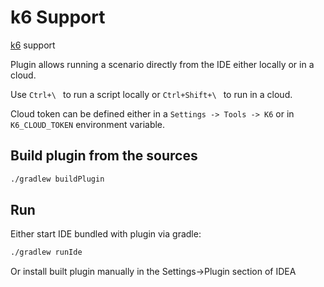 # k6 Support

<!-- Plugin description -->
[k6](https://k6.io) support

Plugin allows running a scenario directly from the IDE either locally or in a cloud.

Use ``Ctrl+\ `` to run a script locally or ``Ctrl+Shift+\ `` to run in a cloud. 

Cloud token can be defined either in a ``Settings -> Tools -> K6`` or in ``K6_CLOUD_TOKEN`` environment variable.
<!-- Plugin description end -->

## Build plugin from the sources
```bash
./gradlew buildPlugin
````
## Run
Either start IDE bundled with plugin via gradle:
```bash
./gradlew runIde
```                                             
Or install built plugin manually in the Settings->Plugin section of IDEA

